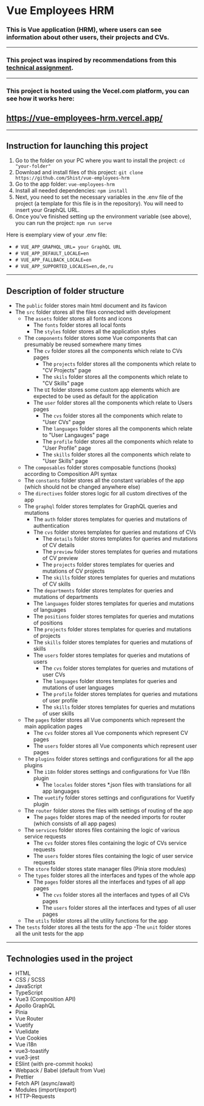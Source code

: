 # Vue Employees HRM

### This is Vue application (HRM), where users can see information about other users, their projects and CVs.

---

### This project was inspired by recommendations from this [technical assignment](https://curriculum-vitae-project.notion.site/b5c2402e649a44629178f52a8679eff9?v=66b53609862b4aeaa1134e4c6d74af6c).

---

### This project is hosted using the Vecel.com platform, you can see how it works here:

## https://vue-employees-hrm.vercel.app/

---

## Instruction for launching this project

1. Go to the folder on your PC where you want to install the project:
   `cd "your-folder"`
1. Download and install files of this project:
   `git clone https://github.com/Shist/vue-employees-hrm`
1. Go to the app folder:
   `vue-employees-hrm`
1. Install all needed dependencies:
   `npm install`
1. Next, you need to set the necessary variables in the .env file of the project (a template for this file is in the repository). You will need to insert your GraphQL URL.
1. Once you've finished setting up the environment variable (see above), you can run the project:
   `npm run serve`

Here is exemplary view of your .env file:

- `# VUE_APP_GRAPHQL_URL= your GraphQL URL`
- `# VUE_APP_DEFAULT_LOCALE=en`
- `# VUE_APP_FALLBACK_LOCALE=en`
- `# VUE_APP_SUPPORTED_LOCALES=en,de,ru`

---

## Description of folder structure

- The `public` folder stores main html document and its favicon
- The `src` folder stores all the files connected with development
  - The `assets` folder stores all fonts and icons
    - The `fonts` folder stores all local fonts
    - The `styles` folder stores all the application styles
  - The `components` folder stores some Vue components that can presumably be reused somewhere many times
    - The `cv` folder stores all the components which relate to CVs pages
      - The `projects` folder stores all the components which relate to "CV Projects" page
      - The `skils` folder stores all the components which relate to "CV Skills" page
    - The `UI` folder stores some custom app elements which are expected to be used as default for the application
    - The `user` folder stores all the components which relate to Users pages
      - The `cvs` folder stores all the components which relate to "User CVs" page
      - The `languages` folder stores all the components which relate to "User Langauges" page
      - The `profile` folder stores all the components which relate to "User Profile" page
      - The `skills` folder stores all the components which relate to "User Skills" page
  - The `composables` folder stores composable functions (hooks) according to Composition API syntax
  - The `constants` folder stores all the constant variables of the app (which should not be changed anywhere else)
  - The `directives` folder stores logic for all custom directives of the app
  - The `graphql` folder stores templates for GraphQL queries and mutations
    - The `auth` folder stores templates for queries and mutations of authentication
    - The `cvs` folder stores templates for queries and mutations of CVs
      - The `details` folder stores templates for queries and mutations of CV details
      - The `preview` folder stores templates for queries and mutations of CV preview
      - The `projects` folder stores templates for queries and mutations of CV projects
      - The `skills` folder stores templates for queries and mutations of CV skills
    - The `departments` folder stores templates for queries and mutations of departments
    - The `languages` folder stores templates for queries and mutations of languages
    - The `positions` folder stores templates for queries and mutations of positions
    - The `projects` folder stores templates for queries and mutations of projects
    - The `skills` folder stores templates for queries and mutations of skills
    - The `users` folder stores templates for queries and mutations of users
      - The `cvs` folder stores templates for queries and mutations of user CVs
      - The `languages` folder stores templates for queries and mutations of user languages
      - The `profile` folder stores templates for queries and mutations of user profile
      - The `skills` folder stores templates for queries and mutations of user skills
  - The `pages` folder stores all Vue components which represent the main application pages
    - The `cvs` folder stores all Vue components which represent CV pages
    - The `users` folder stores all Vue components which represent user pages
  - The `plugins` folder stores settings and configurations for all the app plugins
    - The `i18n` folder stores settings and configurations for Vue I18n plugin
      - The `locales` folder stores \*.json files with translations for all app languages
    - The `vuetify` folder stores settings and configurations for Vuetify plugin
  - The `router` folder stores the files with settings of routing of the app
    - The `pages` folder stores map of the needed imports for router (which consists of all app pages)
  - The `services` folder stores files containing the logic of various service requests
    - The `cvs` folder stores files containing the logic of CVs service requests
    - The `users` folder stores files containing the logic of user service requests
  - The `store` folder stores state manager files (Pinia store modules)
  - The `types` folder stores all the interfaces and types of the whole app
    - The `pages` folder stores all the interfaces and types of all app pages
      - The `cvs` folder stores all the interfaces and types of all CVs pages
      - The `users` folder stores all the interfaces and types of all user pages
  - The `utils` folder stores all the utility functions for the app
- The `tests` folder stores all the tests for the app
  -The `unit` folder stores all the unit tests for the app

---

## Technologies used in the project

- HTML
- CSS / SCSS
- JavaScript
- TypeScript
- Vue3 (Composition API)
- Apollo GraphQL
- Pinia
- Vue Router
- Vuetify
- Vuelidate
- Vue Cookies
- Vue i18n
- vue3-toastify
- vue3-jest
- ESlint (with pre-commit hooks)
- Webpack / Babel (default from Vue)
- Prettier
- Fetch API (async/await)
- Modules (import/export)
- HTTP-Requests

